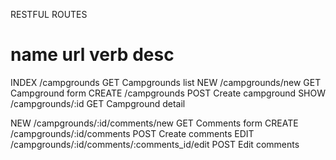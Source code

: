 RESTFUL ROUTES

name      url                                             verb            desc
====================================================================================================
INDEX     /campgrounds                                    GET             Campgrounds list
NEW       /campgrounds/new                                GET             Campground form
CREATE    /campgrounds                                    POST            Create campground
SHOW      /campgrounds/:id                                GET             Campground detail

NEW       /campgrounds/:id/comments/new                   GET             Comments form
CREATE    /campgrounds/:id/comments                       POST            Create comments
EDIT      /campgrounds/:id/comments/:comments_id/edit     POST            Edit comments
